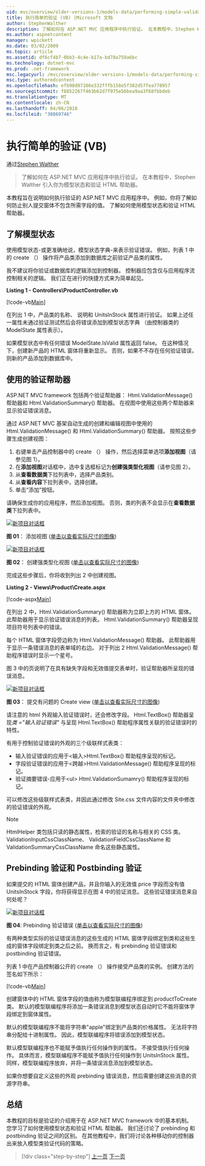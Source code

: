 ```yaml
---
uid: mvc/overview/older-versions-1/models-data/performing-simple-validation-vb
title: 执行简单的验证 (VB) |Microsoft 文档
author: StephenWalther
description: 了解如何在 ASP.NET MVC 应用程序中执行验证。 在本教程中，Stephen Walther 引入你为模型状态和验证 HTML 帮助程序...
ms.author: aspnetcontent
manager: wpickett
ms.date: 03/02/2009
ms.topic: article
ms.assetid: df6cf4b7-0bb3-4c4e-b17a-bd78a759a6bc
ms.technology: dotnet-mvc
ms.prod: .net-framework
msc.legacyurl: /mvc/overview/older-versions-1/models-data/performing-simple-validation-vb
msc.type: authoredcontent
ms.openlocfilehash: efb98d87106e332fffb158e5f382d57fea778957
ms.sourcegitcommit: f8852267f463b62d7f975e56bea9aa3f68fbbdeb
ms.translationtype: MT
ms.contentlocale: zh-CN
ms.lasthandoff: 04/06/2018
ms.locfileid: "30869746"
---
```

<a name="performing-simple-validation-vb"></a>执行简单的验证 (VB)
====================
通过[Stephen Walther](https://github.com/StephenWalther)

> 了解如何在 ASP.NET MVC 应用程序中执行验证。 在本教程中，Stephen Walther 引入你为模型状态和验证 HTML 帮助器。


本教程旨在说明如何执行验证的 ASP.NET MVC 应用程序中。 例如，你将了解如何防止别人提交窗体不包含所需字段的值。 了解如何使用模型状态和验证 HTML 帮助器。

## <a name="understanding-model-state"></a>了解模型状态

使用模型状态-或更准确地说，模型状态字典-来表示验证错误。 例如，列表 1 中的 create （） 操作将产品类添加到数据库之前验证产品类的属性。


我不建议将你验证或数据库的逻辑添加到控制器。 控制器应包含仅与应用程序流控制相关的逻辑。 我们正在进行的快捷方式来为简单起见。


**Listing 1 - Controllers\ProductController.vb**

[!code-vb[Main](performing-simple-validation-vb/samples/sample1.vb)]

在列出 1 中，产品类的名称、 说明和 UnitsInStock 属性进行验证。 如果上述任一属性未通过验证测试然后会将错误添加到模型状态字典 （由控制器类的 ModelState 属性表示）。

如果模型状态中有任何错误 ModelState.IsValid 属性返回 false。 在这种情况下，创建新产品的 HTML 窗体将重新显示。 否则，如果不不存在任何验证错误，则新的产品添加到数据库中。

## <a name="using-the-validation-helpers"></a>使用的验证帮助器

ASP.NET MVC framework 包括两个验证帮助器： Html.ValidationMessage() 帮助器和 Html.ValidationSummary() 帮助器。 在视图中使用这些两个帮助器来显示验证错误消息。

通过 ASP.NET MVC 基架自动生成的创建和编辑视图中使用的 Html.ValidationMessage() 和 Html.ValidationSummary() 帮助器。 按照这些步骤生成创建视图：

1. 右键单击产品控制器中的 create （） 操作，然后选择菜单选项**添加视图**（请参见图 1）。
2. 在**添加视图**对话框中，选中复选框标记为**创建强类型化视图**（请参见图 2）。
3. 从**查看数据类**下拉列表中，选择产品类别。
4. 从**查看内容**下拉列表中，选择创建。
5. 单击“添加”按钮。


请确保生成你的应用程序，然后添加视图。 否则，类的列表不会显示在**查看数据类**下拉列表中。


[![新项目对话框](performing-simple-validation-vb/_static/image1.jpg)](performing-simple-validation-vb/_static/image1.png)

**图 01**： 添加视图 ([单击以查看实际尺寸的图像](performing-simple-validation-vb/_static/image2.png))


[![新项目对话框](performing-simple-validation-vb/_static/image2.jpg)](performing-simple-validation-vb/_static/image3.png)

**图 02**： 创建强类型化视图 ([单击以查看实际尺寸的图像](performing-simple-validation-vb/_static/image4.png))


完成这些步骤后，你将收到列出 2 中创建视图。

**Listing 2 - Views\Product\Create.aspx**

[!code-aspx[Main](performing-simple-validation-vb/samples/sample2.aspx)]

在列出 2 中，Html.ValidationSummary() 帮助器称为立即上方的 HTML 窗体。 此帮助器用于显示验证错误消息的列表。 Html.ValidationSummary() 帮助器呈现项目符号列表中的错误。

每个 HTML 窗体字段旁边称为 Html.ValidationMessage() 帮助器。 此帮助器用于显示一条错误消息的表单域的右边。 对于列出 2 Html.ValidationMessage() 帮助程序错误时显示一个星号。

图 3 中的页说明了在具有缺失字段和无效值提交表单时，验证帮助器所呈现的错误消息。


[![新项目对话框](performing-simple-validation-vb/_static/image3.jpg)](performing-simple-validation-vb/_static/image5.png)

**图 03**： 提交有问题的 Create view ([单击以查看实际尺寸的图像](performing-simple-validation-vb/_static/image6.png))


请注意的 html 外观输入验证错误时，还会修改字段。 Html.TextBox() 帮助器呈现*类 ="输入验证错误"* 与呈现 Html.TextBox() 帮助程序属性关联的验证错误时的特性。

有用于控制验证错误的外观的三个级联样式表类：

- 输入验证错误的应用于&lt;输入&gt;Html.TextBox() 帮助程序呈现的标记。
- 字段验证错误的应用于&lt;跨越&gt;Html.ValidationMessage() 帮助程序呈现的标记。
- 验证摘要错误-应用于&lt;ul&gt; Html.ValidationSumamry() 帮助程序呈现的标记。

可以修改这些级联样式表类，并因此通过修改 Site.css 文件内容的文件夹中修改的验证错误的外观。

> [!NOTE] 
> 
> HtmlHelper 类包括只读的静态属性，检索的验证的名称与相关的 CSS 类。 ValidationInputCssClassName、 ValidationFieldCssClassName 和 ValidationSummaryCssClassName 命名这些静态属性。


## <a name="prebinding-validation-and-postbinding-validation"></a>Prebinding 验证和 Postbinding 验证

如果提交的 HTML 窗体创建产品，并且你输入的无效值 price 字段而没有值 UnitsInStock 字段，你将获得显示在图 4 中的验证消息。 这些验证错误消息来自何处呢？


[![新项目对话框](performing-simple-validation-vb/_static/image4.jpg)](performing-simple-validation-vb/_static/image7.png)

**图 04**: Prebinding 验证错误 ([单击以查看实际尺寸的图像](performing-simple-validation-vb/_static/image8.png))


有两种类型实际的验证错误消息的这些生成的 HTML 窗体字段绑定到类和这些生成的窗体字段绑定到类之后之前。 换而言之，有 prebinding 验证错误和 postbinding 验证错误。

列表 1 中在产品控制器公开的 create （） 操作接受产品类的实例。 创建方法的签名如下所示：

[!code-vb[Main](performing-simple-validation-vb/samples/sample3.vb)]

创建窗体中的 HTML 窗体字段的值由称为模型联编程序绑定到 productToCreate 类。 默认的模型联编程序将添加一条错误消息到模型状态自动时它不能将窗体字段绑定到窗体属性。

默认的模型联编程序不能将字符串"apple"绑定到产品类的价格属性。 无法将字符串分配给十进制属性。 因此，模型联编程序将错误添加到模型状态。

默认模型联编程序也不能赋予值执行任何操作到的属性。 不接受值执行任何操作。 具体而言，模型联编程序不能赋予值执行任何操作到 UnitsInStock 属性。 同样，模型联编程序放弃，并将一条错误消息添加到模型状态。

如果你想要自定义这些的外观 prebinding 错误消息，然后需要创建这些消息的资源字符串。

## <a name="summary"></a>总结

本教程的目标是验证的介绍用于在 ASP.NET MVC framework 中的基本机制。 您学习了如何使用模型状态和验证 HTML 帮助器。 我们还讨论了 prebinding 和 postbinding 验证之间的区别。 在其他教程中，我们将讨论各种移动你的控制器出来放入模型类验证代码的策略。

> [!div class="step-by-step"]
> [上一页](displaying-a-table-of-database-data-vb.md)
> [下一页](validating-with-the-idataerrorinfo-interface-vb.md)
